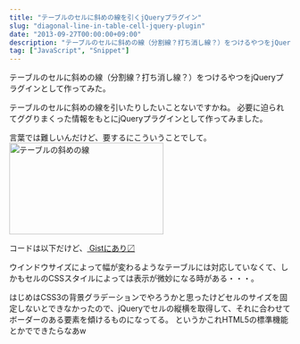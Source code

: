 ```yaml
---
title: "テーブルのセルに斜めの線を引くjQueryプラグイン"
slug: "diagonal-line-in-table-cell-jquery-plugin"
date: "2013-09-27T00:00:00+09:00"
description: "テーブルのセルに斜めの線（分割線？打ち消し線？）をつけるやつをjQueryプラグインとして作ってみた。"
tag: ["JavaScript", "Snippet"]
---
```



テーブルのセルに斜めの線（分割線？打ち消し線？）をつけるやつをjQueryプラグインとして作ってみた。

<!--more-->

テーブルのセルに斜めの線を引いたりしたいことないですかね。
必要に迫られてググりまくった情報をもとにjQueryプラグインとして作ってみました。

言葉では難しいんだけど、要するにこういうことでして。
<a href="http://kijtra.com/wp/wp-content/uploads/2013/09/2013-09-27_142602.png"><img src="http://kijtra.com/wp/wp-content/uploads/2013/09/2013-09-27_142602.png" alt="テーブルの斜めの線" width="276" height="164" class="aligncenter"></a>

コードは以下だけど、<a href="https://gist.github.com/kijtra/6723306" class="btn" target="_blank"><span class="icon-github-alt"></span> Gistにあり〼</a>

<script src="https://gist.github.com/kijtra/6723306.js"></script>

ウインドウサイズによって幅が変わるようなテーブルには対応していなくて、しかもセルのCSSスタイルによっては表示が微妙になる時がある・・・。

はじめはCSS3の背景グラデーションでやろうかと思ったけどセルのサイズを固定しないとできなかったので、jQueryでセルの縦横を取得して、それに合わせてボーダーのある要素を傾けるものになってる。
というかこれHTML5の標準機能とかでできたらなあw
